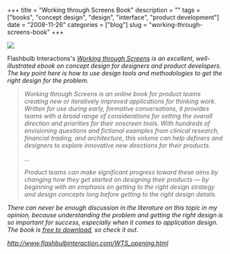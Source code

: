 +++
title = "Working through Screens Book"
description = ""
tags = ["books", "concept design", "design", "interface", "product development"]
date = "2008-11-26"
categories = ["blog"]
slug = "working-through-screens-book"
+++



  <div class="notebook-screenshot"><a href="http://www.flashbulbinteraction.com/WTS_opening.html"><img src="//konigi.com/media/notebook/flashbulb-working-screens.jpg" class="notebook-image" /></a></div><p>Flashbulb Interactions's <a href="http://www.flashbulbinteraction.com/WTS_opening.html"><i>Working through Screens</a></a> is an excellent, well-illustrated ebook on concept design for designers and product developers. The key point here is how to use design tools and methodologies to get the right design for the problem. </p>
<blockquote><p>Working through Screens is an online book for product teams creating new or iteratively improved applications for thinking work. Written for use during early, formative conversations, it provides teams with a broad range of considerations for setting the overall direction and priorities for their onscreen tools. With hundreds of envisioning questions and fictional examples from clinical research, financial trading, and architecture, this volume can help definers and designers to explore innovative new directions for their products.</p>
<p>...</p>
<p>Product teams can make significant progress toward these aims by changing how they get started on designing their products — by beginning with an emphasis on getting to the right design strategy and design concepts long before getting to the right design details.</p></blockquote>
<p>There can never be enough discussion in the literature on this topic in my opinion, because understanding the problem and getting the right design is so important for success, especially when it comes to application design. The book is <a href="http://www.flashbulbinteraction.com/WTS_opening.html">free to download</a>, so check it out.</p>
    
  <a href="http://www.flashbulbinteraction.com/WTS_opening.html">http://www.flashbulbinteraction.com/WTS_opening.html</a>
